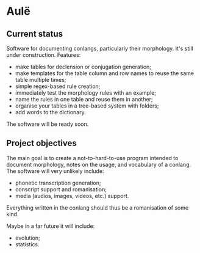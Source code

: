# Aulë
## Current status
Software for documenting conlangs, particularly their morphology. It's still under construction.
Features:
- make tables for declension or conjugation generation;
- make templates for the table column and row names to reuse the same table multiple times;
- simple regex-based rule creation;
- immediately test the morphology rules with an example;
- name the rules in one table and reuse them in another;
- organise your tables in a tree-based system with folders;
- add words to the dictionary.

The software will be ready soon.

## Project objectives
The main goal is to create a not-to-hard-to-use program intended to document morphology, notes on the usage, and vocabulary of a conlang. The software will very unlikely include:
- phonetic transcription generation;
- conscript support and romanisation;
- media (audios, images, videos, etc.) support.

Everything written in the conlang should thus be a romanisation of some kind.

Maybe in a far future it will include:
- evolution;
- statistics.
